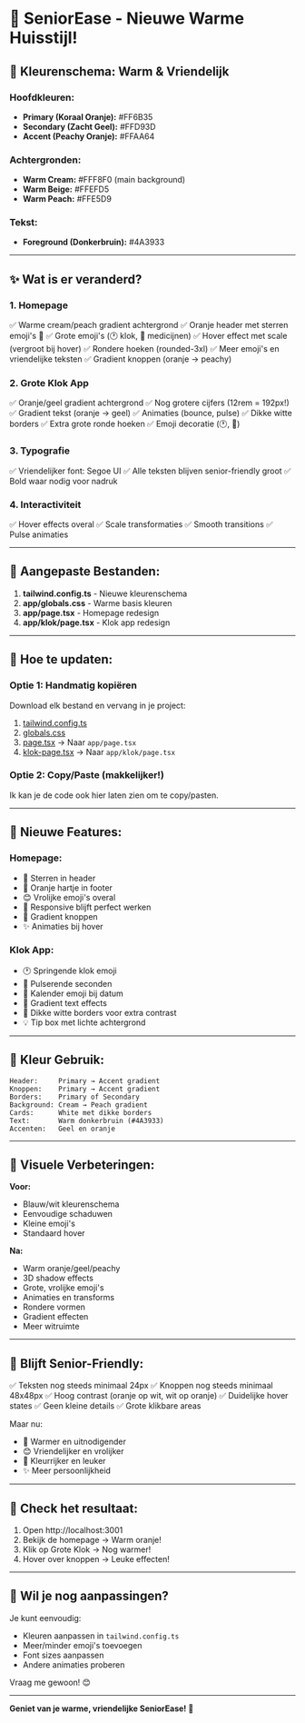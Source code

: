 # 🧡 SeniorEase - Nieuwe Warme Huisstijl!

## 🎨 Kleurenschema: Warm & Vriendelijk

### Hoofdkleuren:
- **Primary (Koraal Oranje):** #FF6B35
- **Secondary (Zacht Geel):** #FFD93D  
- **Accent (Peachy Oranje):** #FFAA64

### Achtergronden:
- **Warm Cream:** #FFF8F0 (main background)
- **Warm Beige:** #FFEFD5
- **Warm Peach:** #FFE5D9

### Tekst:
- **Foreground (Donkerbruin):** #4A3933

---

## ✨ Wat is er veranderd?

### 1. **Homepage** 
✅ Warme cream/peach gradient achtergrond
✅ Oranje header met sterren emoji's 🌟
✅ Grote emoji's (🕐 klok, 💊 medicijnen)
✅ Hover effect met scale (vergroot bij hover)
✅ Rondere hoeken (rounded-3xl)
✅ Meer emoji's en vriendelijke teksten
✅ Gradient knoppen (oranje → peachy)

### 2. **Grote Klok App**
✅ Oranje/geel gradient achtergrond
✅ Nog grotere cijfers (12rem = 192px!)
✅ Gradient tekst (oranje → geel)
✅ Animaties (bounce, pulse)
✅ Dikke witte borders
✅ Extra grote ronde hoeken
✅ Emoji decoratie (🕐, 📅)

### 3. **Typografie**
✅ Vriendelijker font: Segoe UI
✅ Alle teksten blijven senior-friendly groot
✅ Bold waar nodig voor nadruk

### 4. **Interactiviteit**
✅ Hover effects overal
✅ Scale transformaties
✅ Smooth transitions
✅ Pulse animaties

---

## 📁 Aangepaste Bestanden:

1. **tailwind.config.ts** - Nieuwe kleurenschema
2. **app/globals.css** - Warme basis kleuren
3. **app/page.tsx** - Homepage redesign
4. **app/klok/page.tsx** - Klok app redesign

---

## 🔄 Hoe te updaten:

### Optie 1: Handmatig kopiëren
Download elk bestand en vervang in je project:

1. [tailwind.config.ts](computer:///mnt/user-data/outputs/tailwind.config.ts)
2. [globals.css](computer:///mnt/user-data/outputs/globals.css)
3. [page.tsx](computer:///mnt/user-data/outputs/page.tsx) → Naar `app/page.tsx`
4. [klok-page.tsx](computer:///mnt/user-data/outputs/klok-page.tsx) → Naar `app/klok/page.tsx`

### Optie 2: Copy/Paste (makkelijker!)
Ik kan je de code ook hier laten zien om te copy/pasten.

---

## 🎯 Nieuwe Features:

### Homepage:
- 🌟 Sterren in header
- 🧡 Oranje hartje in footer
- 😊 Vrolijke emoji's overal
- 📱 Responsive blijft perfect werken
- 🎨 Gradient knoppen
- ✨ Animaties bij hover

### Klok App:
- 🕐 Springende klok emoji
- 💫 Pulserende seconden
- 📅 Kalender emoji bij datum
- 🎨 Gradient text effects
- 🔲 Dikke witte borders voor extra contrast
- 💡 Tip box met lichte achtergrond

---

## 🌈 Kleur Gebruik:

```
Header:     Primary → Accent gradient
Knoppen:    Primary → Accent gradient
Borders:    Primary of Secondary
Background: Cream → Peach gradient
Cards:      White met dikke borders
Text:       Warm donkerbruin (#4A3933)
Accenten:   Geel en oranje
```

---

## 👀 Visuele Verbeteringen:

**Voor:**
- Blauw/wit kleurenschema
- Eenvoudige schaduwen
- Kleine emoji's
- Standaard hover

**Na:**
- Warm oranje/geel/peachy
- 3D shadow effects
- Grote, vrolijke emoji's  
- Animaties en transforms
- Rondere vormen
- Gradient effecten
- Meer witruimte

---

## 💪 Blijft Senior-Friendly:

✅ Teksten nog steeds minimaal 24px
✅ Knoppen nog steeds minimaal 48x48px
✅ Hoog contrast (oranje op wit, wit op oranje)
✅ Duidelijke hover states
✅ Geen kleine details
✅ Grote klikbare areas

Maar nu:
- 🧡 Warmer en uitnodigender
- 😊 Vriendelijker en vrolijker
- 🎨 Kleurrijker en leuker
- ✨ Meer persoonlijkheid

---

## 🚀 Check het resultaat:

1. Open http://localhost:3001
2. Bekijk de homepage → Warm oranje!
3. Klik op Grote Klok → Nog warmer!
4. Hover over knoppen → Leuke effecten!

---

## 🎨 Wil je nog aanpassingen?

Je kunt eenvoudig:
- Kleuren aanpassen in `tailwind.config.ts`
- Meer/minder emoji's toevoegen
- Font sizes aanpassen
- Andere animaties proberen

Vraag me gewoon! 😊

---

**Geniet van je warme, vriendelijke SeniorEase! 🧡**
